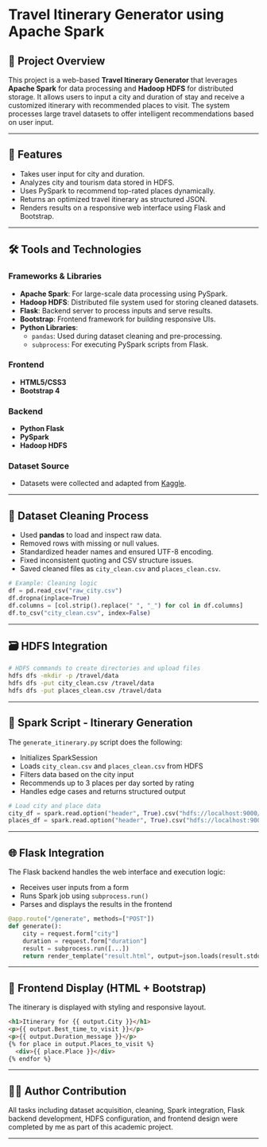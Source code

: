 
# Travel Itinerary Generator using Apache Spark

## 📌 Project Overview

This project is a web-based **Travel Itinerary Generator** that leverages **Apache Spark** for data processing and **Hadoop HDFS** for distributed storage. It allows users to input a city and duration of stay and receive a customized itinerary with recommended places to visit. The system processes large travel datasets to offer intelligent recommendations based on user input.

---

## 🚀 Features

- Takes user input for city and duration.
- Analyzes city and tourism data stored in HDFS.
- Uses PySpark to recommend top-rated places dynamically.
- Returns an optimized travel itinerary as structured JSON.
- Renders results on a responsive web interface using Flask and Bootstrap.

---

## 🛠️ Tools and Technologies

### Frameworks & Libraries

- **Apache Spark**: For large-scale data processing using PySpark.
- **Hadoop HDFS**: Distributed file system used for storing cleaned datasets.
- **Flask**: Backend server to process inputs and serve results.
- **Bootstrap**: Frontend framework for building responsive UIs.
- **Python Libraries**:
  - `pandas`: Used during dataset cleaning and pre-processing.
  - `subprocess`: For executing PySpark scripts from Flask.

### Frontend

- **HTML5/CSS3**
- **Bootstrap 4**

### Backend

- **Python Flask**
- **PySpark**
- **Hadoop HDFS**

### Dataset Source

- Datasets were collected and adapted from [Kaggle](https://www.kaggle.com/).

---

## 🧹 Dataset Cleaning Process

- Used **pandas** to load and inspect raw data.
- Removed rows with missing or null values.
- Standardized header names and ensured UTF-8 encoding.
- Fixed inconsistent quoting and CSV structure issues.
- Saved cleaned files as `city_clean.csv` and `places_clean.csv`.

```python
# Example: Cleaning logic
df = pd.read_csv("raw_city.csv")
df.dropna(inplace=True)
df.columns = [col.strip().replace(" ", "_") for col in df.columns]
df.to_csv("city_clean.csv", index=False)
```

---

## 🗃️ HDFS Integration

```bash
# HDFS commands to create directories and upload files
hdfs dfs -mkdir -p /travel/data
hdfs dfs -put city_clean.csv /travel/data
hdfs dfs -put places_clean.csv /travel/data
```

---

## 🔄 Spark Script - Itinerary Generation

The `generate_itinerary.py` script does the following:

- Initializes SparkSession
- Loads `city_clean.csv` and `places_clean.csv` from HDFS
- Filters data based on the city input
- Recommends up to 3 places per day sorted by rating
- Handles edge cases and returns structured output

```python
# Load city and place data
city_df = spark.read.option("header", True).csv("hdfs://localhost:9000/travel/data/city_clean.csv")
places_df = spark.read.option("header", True).csv("hdfs://localhost:9000/travel/data/places_clean.csv")
```

---

## 🌐 Flask Integration

The Flask backend handles the web interface and execution logic:

- Receives user inputs from a form
- Runs Spark job using `subprocess.run()`
- Parses and displays the results in the frontend

```python
@app.route("/generate", methods=["POST"])
def generate():
    city = request.form["city"]
    duration = request.form["duration"]
    result = subprocess.run([...])
    return render_template("result.html", output=json.loads(result.stdout))
```

---

## 🎨 Frontend Display (HTML + Bootstrap)

The itinerary is displayed with styling and responsive layout.

```html
<h1>Itinerary for {{ output.City }}</h1>
<p>{{ output.Best_time_to_visit }}</p>
<p>{{ output.Duration_message }}</p>
{% for place in output.Places_to_visit %}
  <div>{{ place.Place }}</div>
{% endfor %}
```

---

## 🧑‍💻 Author Contribution

All tasks including dataset acquisition, cleaning, Spark integration, Flask backend development, HDFS configuration, and frontend design were completed by me as part of this academic project.

---

